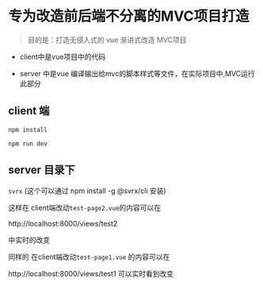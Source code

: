 # 专为改造前后端不分离的MVC项目打造

> 目的是：打造无侵入式的 vue 渐进式改造 MVC项目

- client中是vue项目中的代码

- server 中是vue 编译输出给mvc的脚本样式等文件，在实际项目中,MVC运行此部分



## client 端

`npm install`

`npm run dev`


## server 目录下

`svrx`  (这个可以通过 npm install -g @svrx/cli 安装)


这样在 client端改动`test-page2.vue`的内容可以在

http://localhost:8000/views/test2

中实时的改变

同样的 在client端改动`test-page1.vue` 的内容可以在

http://localhost:8000/views/test1 可以实时看到改变


